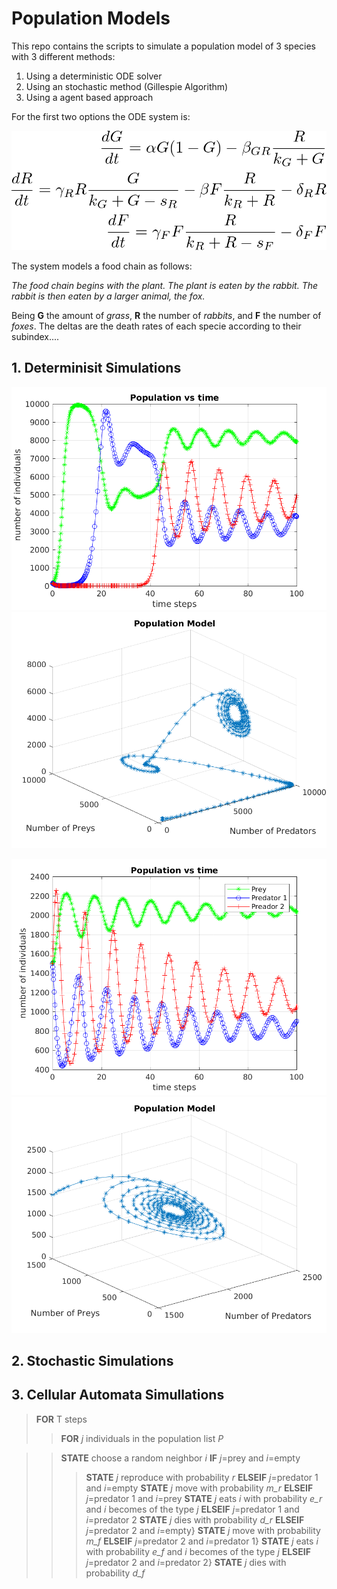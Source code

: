 # Population Models

This repo contains the scripts to simulate a population model of 3 species with 3 different methods:

1. Using a deterministic ODE solver
2. Using an stochastic method (Gillespie Algorithm)
3. Using a agent based approach

For the first two options the ODE system is: 

![equation_system](equation_sys.png)

The system models a food chain as follows: 

*The food chain begins with the plant. The plant is eaten by the rabbit. The rabbit is then eaten by a larger animal, the fox.*

Being **G** the amount of *grass*, **R** the number of *rabbits*, and **F** the number of *foxes*. The deltas are the death rates of each specie according to their subindex....  

## 1. Determinisit Simulations

![result_1](results/_lotkavolterra_ode45_100_150_150_150.png)
![result_2](results/_lotkavolterra_ode45_spaceplot_100_401_201_101.png)


![result_3](results/_lotkavolterra_ode45_50_1500_1500_1500.png)
![result_4](results/_lotkavolterra_ode45_spaceplot_50_1500_1500_1500.png)

## 2. Stochastic Simulations

## 3. Cellular Automata Simullations 

> **FOR** T steps
>> **FOR** *j* individuals in the population list *P*

>> **STATE** choose a random neighbor *i*
>>**IF** *j*=prey and *i*=empty 
>>> **STATE** *j* reproduce with probability *r*
>> **ELSEIF** *j*=predator 1 and *i*=empty
>>> **STATE** *j* move with probability *m_r*
>> **ELSEIF** *j*=predator 1 and *i*=prey
>>> **STATE** *j* eats *i* with probability *e_r* and *i* becomes of the type *j*
>> **ELSEIF** *j*=predator 1 and *i*=predator 2
>>> **STATE** *j* dies with probability *d_r*
>> **ELSEIF** *j*=predator 2 and *i*=empty}
>>> **STATE** $j$ move with probability *m_f*
>> **ELSEIF** *j*=predator 2 and *i*=predator 1}
>>> **STATE** *j* eats $i$ with probability *e_f* and *i* becomes of the type *j*
>> **ELSEIF** *j*=predator 2 and *i*=predator 2}
>>> **STATE** *j* dies with probability *d_f*


